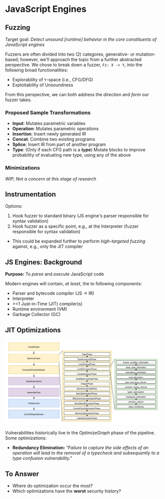 # JavaScript Engines
## Fuzzing
Target goal: _Detect unsound [runtime] behavior in the core constituents of JavaScript engines_

Fuzzers are often divided into two (2) categores, generative- or mutation-based; however, we'll approach the topic from a further abstracted perspective. We chose to break down a fuzzer, `Fz: X -> Y`, into the following broad functionalities:

- Explorability of `Y`-space (i.e., CFG/DFG)
- Exploitability of Unsoundness

From this perspective, we can both address the _direction_ and _form_ our fuzzer takes.

### Proposed Sample Transformations
- **Input**: Mutates parametric variables
- **Operation**: Mutates parametric operations
- **Insertion**: Insert newly generated IR
- **Concat**: Combine two existing programs
- **Splice**: Insert IR from part of another program
- **Type**: (Only if each CFG path is a **_type_**) Mutate blocks to improve probability of evaluating new type, using any of the above

### Minimizations
_WIP; Not a concern at this stage of research_

## Instrumentation
Options:
1. Hook fuzzer to standard binary (JS engine's parser responsible for syntax validation)
1. Hook fuzzer as a specific point, e.g., at the Interpreter (fuzzer responsible for syntax validation)
  - This could be expanded further to perform _high-targeted fuzzing_ against, e.g., only the JIT compiler

## JS Engines: Background
**Purpose:** To _parse_ and _execute_ JavaScript code

Modern engines will contain, _at least_, the to following components:
- Parser and bytecode compiler (JS -> IR)
- Interpreter
- \>=1 Just-in-Time (JIT) compiler(s)
- Runtime environment (VM)
- Garbage Collector (GC)

## JIT Optimizations
<p align="center">
  <img width=1000px src="img/turbo-pipeline3.png" alt="Turbofan JIT Pipeline">
</p>

Vulnerabilities historically live in the _OptimizeGraph_ phase of the pipeline. Some optimizations:
- **Redundancy Elimination:** _"Failure to capture the side effects of an operation will lead to the removal of a typecheck
   and subsequently to a type confusion vulnerability."_

## To Answer
- Where do optimization occur the most?
- Which optimizations have the **worst** security history?

